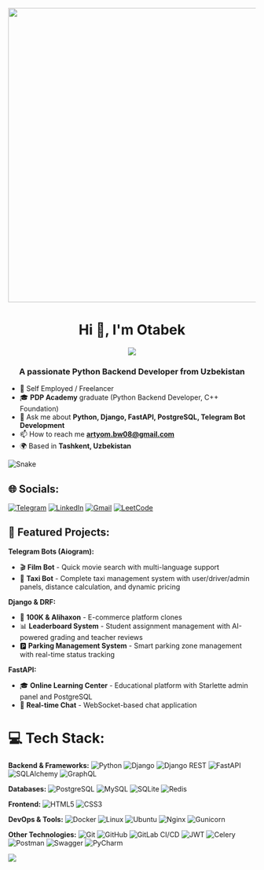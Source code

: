 <p align="center">
  <img src="https://media.giphy.com/media/26tn33aiTi1jkl6H6/giphy.gif" width="600">
</p>

<h1 align="center">Hi 👋, I'm Otabek </h1>

<p align="center">
  <img src="https://readme-typing-svg.herokuapp.com/?lines=Mit+starkem+Hass+gegen+den+Strom&font=Fira%20Code&center=true&width=450&height=60&color=9370DB&vCenter=true&size=22&pause=1500&multiline=false&repeat=true">
</p>

<h3 align="center">A passionate Python Backend Developer from Uzbekistan</h3>
<p align="center">


- 🔭 Self Employed / Freelancer
- 🎓 **PDP Academy** graduate (Python Backend Developer, C++ Foundation)
- 💬 Ask me about **Python, Django, FastAPI, PostgreSQL, Telegram Bot Development**
- 📫 How to reach me [**artyom.bw08@gmail.com**](mailto:artyom.bw08@gmail.com)
- 🌍 Based in **Tashkent, Uzbekistan**

![Snake](https://profile-readme-generator.com/assets/snake.svg)

## 🌐 Socials:

[![Telegram](https://img.shields.io/badge/Telegram-%231DA1F2.svg?logo=Telegram&logoColor=white)](https://Bewrlius_py.t.me/) [![LinkedIn](https://img.shields.io/badge/LinkedIn-%230077B5.svg?logo=linkedin&logoColor=white)](https://www.linkedin.com/in/dilshod-absaitov/)  [![Gmail](https://img.shields.io/badge/artyom.bw08@gmail.com-%230077B5.svg?logo=google&logoColor=white)](mailto:artyom.bw08@gmail.com) [![LeetCode](https://img.shields.io/badge/LeetCode-%231DA1F2.svg?logo=leetcode&logoColor=ffdd54)](https://leetcode.com/u/ArtyomBW/)

## 🚀 Featured Projects:

**Telegram Bots (Aiogram):**
- 🎬 **Film Bot** - Quick movie search with multi-language support
- 🚗 **Taxi Bot** - Complete taxi management system with user/driver/admin panels, distance calculation, and dynamic pricing

**Django & DRF:**
- 🛒 **100K & Alihaxon** - E-commerce platform clones
- 📊 **Leaderboard System** - Student assignment management with AI-powered grading and teacher reviews
- 🅿️ **Parking Management System** - Smart parking zone management with real-time status tracking

**FastAPI:**
- 🎓 **Online Learning Center** - Educational platform with Starlette admin panel and PostgreSQL
- 💬 **Real-time Chat** - WebSocket-based chat application


# 💻 Tech Stack:

**Backend & Frameworks:**
![Python](https://img.shields.io/badge/Python-information?color=3670A0&style=flat&logo=python&logoColor=ffdd54)
![Django](https://img.shields.io/badge/Django-informational?style=flat&logo=django&color=%23092E20)
![Django REST](https://img.shields.io/badge/Django-REST-information?style=flat&logo=django&logoColor=white&color=ff1709&labelColor=gray)
![FastAPI](https://img.shields.io/badge/FastAPI-information?color=005571&style=flat&logo=fastapi)
![SQLAlchemy](https://img.shields.io/badge/SQLAlchemy-information?color=E95420&style=flat&logo=SQLAlchemy)
![GraphQL](https://img.shields.io/badge/GraphQL-E10098?style=flat&logo=graphql&logoColor=white)


**Databases:**
![PostgreSQL](https://img.shields.io/badge/PostgreSQL-informational?style=flat&logo=PostgreSQL&color=336791)
![MySQL](https://img.shields.io/badge/MySQL-informational?style=flat&logo=MySQL&color=039BE5&logoColor=white)
![SQLite](https://img.shields.io/badge/SQLite-informational?style=flat&logo=SQLite&color=003B57)
![Redis](https://img.shields.io/badge/redis-%23DD0031.svg?style=flat&logo=redis&logoColor=white)

**Frontend:**
![HTML5](https://img.shields.io/badge/HTML5-information?color=%23E34F26&style=flat&logo=html5&logoColor=white)
![CSS3](https://img.shields.io/badge/CSS3-information?color=%231572B6&style=flat&logo=css3&logoColor=white)

**DevOps & Tools:**
![Docker](https://img.shields.io/badge/docker-%230db7ed.svg?style=flat&logo=docker&logoColor=white)
![Linux](https://img.shields.io/badge/Linux-fff.svg?style=flat&logo=linux&logoColor=black)
![Ubuntu](https://img.shields.io/badge/Ubuntu-information?color=E95420&style=flat&logo=ubuntu&logoColor=white)
![Nginx](https://img.shields.io/badge/nginx-%23009639.svg?style=flat&logo=nginx&logoColor=white)
![Gunicorn](https://img.shields.io/badge/Gunicorn-information?color=%298729&style=flat&logo=gunicorn&logoColor=white)

**Other Technologies:**
![Git](https://img.shields.io/badge/Git-%23E34F26.svg?style=flat&logo=git&logoColor=white)
![GitHub](https://img.shields.io/badge/GitHub-informational?style=flat&logo=GitHub&color=181717)
![GitLab CI/CD](https://img.shields.io/badge/Gitlab%20CI/CD-information?color=%23181717&style=flat&logo=gitlab&logoColor=white)
![JWT](https://img.shields.io/badge/JWT-black?style=flat&logo=JSON%20web%20tokens)
![Celery](https://img.shields.io/badge/celery-%23Clojure.svg?style=flat&logo=Celery&logoColor=Green)
![Postman](https://img.shields.io/badge/Postman-FF6C37?style=flat&logo=postman&logoColor=white)
![Swagger](https://img.shields.io/badge/-Swagger-%23Clojure?style=flat&logo=swagger&logoColor=white)
![PyCharm](https://img.shields.io/badge/PyCharm-information?style=flat&logo=pycharm&logoColor=black&color=black&labelColor=green)


   <img src="https://profile-counter.glitch.me/{ArtyomBW}/count.svg"/>
</p>
